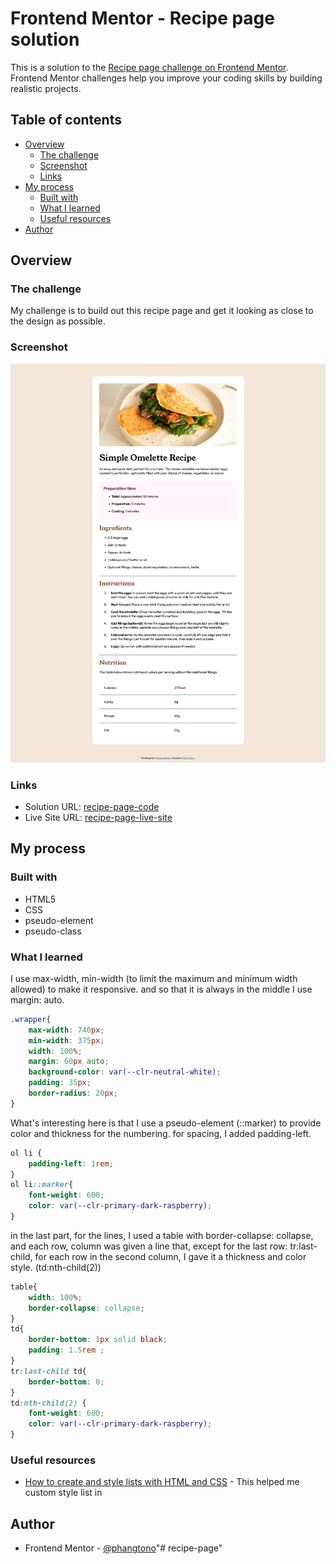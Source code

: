 # Frontend Mentor - Recipe page solution

This is a solution to the [Recipe page challenge on Frontend Mentor](https://www.frontendmentor.io/challenges/recipe-page-KiTsR8QQKm). Frontend Mentor challenges help you improve your coding skills by building realistic projects. 

## Table of contents

- [Overview](#overview)
  - [The challenge](#the-challenge)
  - [Screenshot](#screenshot)
  - [Links](#links)
- [My process](#my-process)
  - [Built with](#built-with)
  - [What I learned](#what-i-learned)
  - [Useful resources](#useful-resources)
- [Author](#author)

## Overview

### The challenge

My challenge is to build out this recipe page and get it looking as close to the design as possible.

### Screenshot

![](./screenshot.png)

### Links

- Solution URL: [recipe-page-code](https://your-solution-url.com)
- Live Site URL: [recipe-page-live-site](https://your-live-site-url.com)

## My process

### Built with

- HTML5
- CSS
- pseudo-element
- pseudo-class

### What I learned

I use max-width, min-width (to limit the maximum and minimum width allowed) to make it responsive. and so that it is always in the middle I use margin: auto.

```css
.wrapper{
    max-width: 740px;
    min-width: 375px;
    width: 100%;
    margin: 60px auto;
    background-color: var(--clr-neutral-white);
    padding: 35px;
    border-radius: 20px;
}
```

What's interesting here is that I use a pseudo-element (::marker) to provide color and thickness for the numbering. for spacing, I added padding-left.

```css
ol li {
    padding-left: 1rem;
}
ol li::marker{
    font-weight: 600;
    color: var(--clr-primary-dark-raspberry);
}
```

in the last part, for the lines, I used a table with border-collapse: collapse, and each row, column was given a line that, except for the last row: tr:last-child, for each row in the second column, I gave it a thickness and color style. (td:nth-child(2))

```css
table{
    width: 100%;
    border-collapse: collapse;
}
td{
    border-bottom: 1px solid black;
    padding: 1.5rem ;
}
tr:last-child td{
    border-bottom: 0;
}
td:nth-child(2) {
    font-weight: 600;
    color: var(--clr-primary-dark-raspberry);
}
```

### Useful resources

- [How to create and style lists with HTML and CSS](https://www.youtube.com/watch?v=bRYwmmLC_Ns&t=1s) - This helped me custom style list in <ol>

## Author
- Frontend Mentor - [@phangtono](https://www.frontendmentor.io/profile/phangtono)"# recipe-page" 
